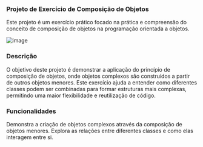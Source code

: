 ### Projeto de Exercício de Composição de Objetos

Este projeto é um exercício prático focado na prática e compreensão do conceito de composição de objetos na programação orientada a objetos.

![image](https://github.com/GMN-dev/POO-CMS-pedidos-java/assets/84913052/12bca52c-cf68-4fb2-b23f-d4734b5bcf6c)


### Descrição
O objetivo deste projeto é demonstrar a aplicação do princípio de composição de objetos, onde objetos complexos são construídos a partir de outros objetos menores. Este exercício ajuda a entender como diferentes classes podem ser combinadas para formar estruturas mais complexas, permitindo uma maior flexibilidade e reutilização de código.

### Funcionalidades
Demonstra a criação de objetos complexos através da composição de objetos menores.
Explora as relações entre diferentes classes e como elas interagem entre si.
